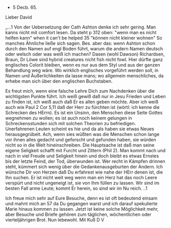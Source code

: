 + 5 Decb. 65.

Lieber David

_...1 Von der Uebersetzung der Cath Ashton denke ich sehr gering. Man kanns nicht mit comfort lesen. Da steht p 312 oben: "wenn man es nicht helfen kann" when it can't be helped 35 "können nicht kleiner wohnen" So manches Ähnliche ließe sich sagen. Bes. aber das: wenn Ashton schon durch den Namen auf engl Boden führt, warum die andern Namen deutsch oder welsch oder was weiß ich machen? Dasen (wohl Dawson) Richardsen, Braun, Dr Löwe sind hybrid creatures nicht fish nicht fowl. Hier dürfte ganz englisches Colorit bleiben, wenn es nur aus dem Styl und aus der ganzen Behandlung weg wäre. Wo wirklich englisches vorgeführt werden soll, in Namen und Äußerlichkeiten da lasse mans; wo allgemein menschliches, da erhebe man sich über den englischen Buchstaben.

Es freut mich, wenn eine falsche Lehre Dich zum Nachdenken über die wichtigsten Punkte führt. Ich weiß gewiß daß nur in Jesu Frieden und Leben zu finden ist, ich weiß auch daß Er es allen geben möchte. Aber ich weiß auch wie Paul 2 Cor 5,11 daß der Herr zu fürchten ist (wörtl: ich kenne die Schrecken des HErrn). Es ist ein Unsinn, den Menschen diese Seite Gottes wegnehmen zu wollen; es ist auch noch keinem gelungen in Schreckensstunden sich mit solchen Theorien zu befriedigen. Unerfahrenen Leuten scheint es hie und da als haben sie etwas Neues herausgegrübelt. Ach, wenn sies wüßten was die Menschen schon lange vor ihnen alles gedacht und geforscht und gefunden haben, sie würden nicht so in die Welt hineinschreiben. Die Hauptsache ist daß man seine eigene Seligkeit schafft mit Furcht und Zittern (Phil 2). Man kommt nach und nach in viel Freude und Seligkeit hinein und doch bleibt es etwas Ernstes bis der letzte Feind, der Tod, überwunden ist. Wer recht in Kämpfen drinnen steht, kümmert sich wenig über die Gedankenausgeburten der Andern. Ich wünsche Dir von Herzen daß Du erfahrest wie nahe der HErr denen ist, die Ihn suchen. Er ist nicht weit weg wenn man ein Herz hat das noch Leere verspürt und nicht ungeneigt ist, sie von Ihm füllen zu lassen. Wir sind im besten Fall arme Leute; kommt Er herein, so sind wir im Nu reich. ..1

Ich freue mich sehr auf Eure Besuche, denn es ist oft bedeutend einsam und mahnt mich an 57 da Du gegangen warst und ich darauf spekulierte Marie hinaus kommen zu lassen. Jetzt ist keine solche Möglichkeit mehr, aber Besuche und Briefe gehören zum täglichen, wöchentlichen oder vierteljährigen Brot. 
 Nun lebewohl. Mit Kuß
 D V
